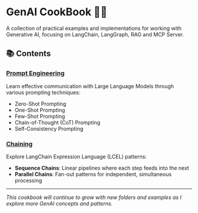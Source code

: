 # GenAI CookBook 🧑‍🍳

A collection of practical examples and implementations for working with Generative AI, focusing on LangChain, LangGraph, RAG and MCP Server.

## 📚 Contents

### [Prompt Engineering](./PromptEngineering/)
Learn effective communication with Large Language Models through various prompting techniques:
- Zero-Shot Prompting
- One-Shot Prompting  
- Few-Shot Prompting
- Chain-of-Thought (CoT) Prompting
- Self-Consistency Prompting

### [Chaining](./Chaining/)
Explore LangChain Expression Language (LCEL) patterns:
- **Sequence Chains**: Linear pipelines where each step feeds into the next
- **Parallel Chains**: Fan-out patterns for independent, simultaneous processing

---

*This cookbook will continue to grow with new folders and examples as I explore more GenAI concepts and patterns.*